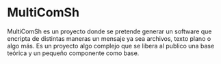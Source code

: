 MultiComSh
==========

MultiComSh es un proyecto donde se pretende generar un software que encripta de distintas maneras un mensaje ya sea archivos, texto plano o algo más. Es un proyecto algo complejo que se libera al publico una base teórica y un pequeño componente como base.
